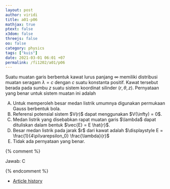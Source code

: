 ```yaml
---
layout: post
author: viridi
title: a01-p06
mathjax: true
ptext: false
x3dom: false
threejs: false
oo: false
category: physics
tags: ["kuis"]
date: 2021-03-01 06:01 +07
permalink: /fi1202/a01/p06
---
```

Suatu muatan garis berbentuk kawat lurus panjang $\infty$ memiliki distribusi muatan seragam $\lambda = c$ dengan $c$ suatu konstanta positif. Kawat tersebut berada pada sumbu $z$ suatu sistem koordinat silinder $(r, \theta, z)$. Pernyataan yang benar untuk sistem muatan ini adalah

<ol type="A">
<li>Untuk memperoleh besar medan listrik umumnya digunakan permukaan Gauss berbentuk bola.</li>
<li>Referensi potensial sistem $V(r)$ dapat menggunakan $V(\infty) = 0$.</li>
<li>Medan listrik yang disebabkan rapat muatan garis $\lambda$ dapat dituliskan dalam bentuk $\vec{E} = E \hat{r}$.</li>
<li>Besar medan listrik pada jarak $r$ dari kawat adalah $\displaystyle E = \frac{1}{4\pi\varepsilon_0} \frac{\lambda}{r}$</li>
<li>Tidak ada pernyataan yang benar.</li>
</ol>

{% comment %}

Jawab: C

{% endcomment %}

+ [Article history](https://github.com/butiran/butiran.github.io/commits/master/_posts/fi1202/a01/2021-03-01-p06.md)
